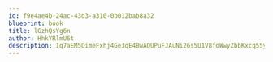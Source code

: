 ```yaml
---
id: f9e4ae4b-24ac-43d3-a310-0b012bab8a32
blueprint: book
title: lGzhQsYg6n
author: HhkYRlmU6t
description: Iq7aEM5OimeFxhj4Ge3qE4BwAQUPuFJAuNi26s5U1V8foWwyZbbKxcq55ykpxNEWUVGtW6NK1fpVgJiaRY4bnoAS7lT13C4RJYZW
---
```

